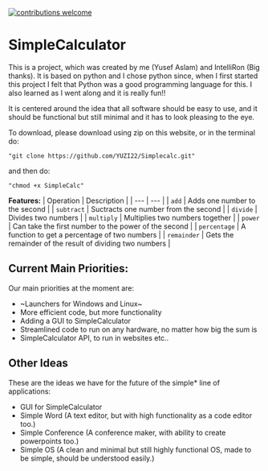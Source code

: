 [![contributions welcome](https://img.shields.io/badge/contributions-welcome-brightgreen.svg?style=flat)](https://github.com/dwyl/esta/issues)
# SimpleCalculator 

This is a project, which was created by me (Yusef Aslam) and IntelliRon (Big thanks).
It is based on python and I chose python since, when I first started this project
I felt that Python was a good programming language for this. I also learned as I went along
and it is really fun!!

It is centered around the idea that all software should be easy to use, and it should be functional but still
minimal and it has to look pleasing to the eye.

To download, please download using zip on this website, or in the terminal do: 

`"git clone https://github.com/YUZI22/Simplecalc.git"`

and then do:

`"chmod +x SimpleCalc"`



**Features:**
| Operation | Description |
| --- | --- |
| `add` | Adds one number to the second |
| `subtract` | Suctracts one number from the second |
| `divide` | Divides two numbers |
| `multiply` | Multiplies two numbers together |
| `power` | Can take the first number to the power of the second |
| `percentage` | A function to get a percentage of two numbers |
| `remainder` | Gets the remainder of the result of dividing two numbers |

## Current Main Priorities:
Our main priorities at the moment are:
- ~Launchers for Windows and Linux~
- More efficient code, but more functionality
- Adding a GUI to SimpleCalculator
- Streamlined code to run on any hardware, no matter how big the sum is
- SimpleCalculator API, to run in websites etc..

## Other Ideas
These are the ideas we have for the future of the simple* line of applications:
- GUI for SimpleCalculator
- Simple Word (A text editor, but with high functionality as a code editor too.)
- Simple Conference (A conference maker, with ability to create powerpoints too.)
- Simple OS (A clean and minimal but still highly functional OS, made to be simple, should be understood easily.)
